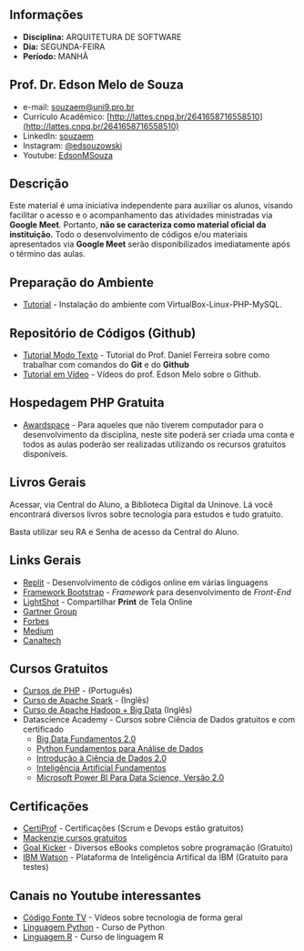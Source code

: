 ## Informações
* **Disciplina:** ARQUITETURA DE SOFTWARE
* **Dia:** SEGUNDA-FEIRA
* **Período:** MANHÃ

## Prof. Dr. Edson Melo de Souza
+ e-mail: [souzaem@uni9.pro.br](mailto:souzaem@uni9.pro.br)
+ Currículo Acadêmico: [http://lattes.cnpq.br/2641658716558510](http://lattes.cnpq.br/2641658716558510)
+ LinkedIn: [souzaem](https://www.linkedin.com/in/souzaem/)
+ Instagram: [@edsouzowski](https://www.instagram.com/edsouzowski/)
+ Youtube: [EdsonMSouza](https://youtube.com/EdsonMSouza/playlists)

## Descrição
Este material é uma iniciativa independente para auxiliar os alunos, visando facilitar o acesso e o acompanhamento das atividades ministradas via **Google Meet**. Portanto, **não se caracteriza como material oficial da instituição.** Todo o desenvolvimento de códigos e/ou materiais apresentados via **Google Meet** serão disponibilizados imediatamente após o término das aulas.

## Preparação do Ambiente
* [Tutorial](https://github.com/EdsonMSouza/tutorial_lamp_virtualbox) - Instalação do ambiente com VirtualBox-Linux-PHP-MySQL.

## Repositório de Códigos (Github)
* [Tutorial Modo Texto](https://github.com/geracaoti/comandos-git) - Tutorial do Prof. Daniel Ferreira sobre como trabalhar com comandos do **Git** e do **Github**
* [Tutorial em Vídeo](https://www.youtube.com/playlist?list=PL_8ohcSRpGqnyzGLiq1F29cbg_mQ-qN3Z) - Vídeos do prof. Edson Melo sobre o Github.

## Hospedagem PHP Gratuita
* [Awardspace](https://www.awardspace.com/) - Para aqueles que não tiverem computador para o desenvolvimento da disciplina, neste site poderá ser criada uma conta e todos as aulas poderão ser realizadas utilizando os recursos gratuitos disponíveis.

## Livros Gerais
Acessar, via Central do Aluno, a Biblioteca Digital da Uninove. Lá você encontrará diversos livros sobre tecnologia para estudos e tudo gratuito.

Basta utilizar seu RA e Senha de acesso da Central do Aluno.

## Links Gerais
* [Replit](https://www.repl.it/) - Desenvolvimento de códigos online em várias linguagens
* [Framework Bootstrap](https://getbootstrap.com/) - *Framework* para desenvolvimento de *Front-End*
* [LightShot](https://prnt.sc/) - Compartilhar **Print** de Tela Online
* [Gartner Group](https://www.gartner.com/en)
* [Forbes](https://forbes.com.br/)
* [Medium](https://medium.com/)
* [Canaltech](https://canaltech.com.br/)

## Cursos Gratuitos
* [Cursos de PHP](https://www.youtube.com/watch?v=XwpsxPmQN2E&list=PLwXQLZ3FdTVEITn849NlfI9BGY-hk1wkq) - (Português)
* [Curso de Apache Spark](https://youtu.be/F8pyaR4uQ2g) - (Inglês)
* [Curso de Apache Hadoop + Big Data](https://youtu.be/1vbXmCrkT3Y) (Inglês)
* Datascience Academy - Cursos sobre Ciência de Dados gratuitos e com certificado
	* [Big Data Fundamentos 2.0](https://www.datascienceacademy.com.br/course?courseid=big-data-fundamentos)
	* [Python Fundamentos para Análise de Dados](https://www.datascienceacademy.com.br/course?courseid=python-fundamentos)
	* [Introdução à Ciência de Dados 2.0](https://www.datascienceacademy.com.br/course?courseid=introduo--cincia-de-dados)
	* [Inteligência Artificial Fundamentos](https://www.datascienceacademy.com.br/course?courseid=inteligencia-artificial-fundamentos)
	* [Microsoft Power BI Para Data Science, Versão 2.0](https://www.datascienceacademy.com.br/course?courseid=microsoft-power-bi-para-data-science)

## Certificações
* [CertiProf](https://certiprof.com/) - Certificações (Scrum e Devops estão gratuitos)
* [Mackenzie cursos gratuitos](https://www.mackenzie.br/noticias/artigo/n/a/i/mackenzie-disponibiliza-14-cursos-livres-gratuitos-com-certificacao/)
* [Goal Kicker](https://goalkicker.com/) - Diversos eBooks completos sobre programação (Gratuito)
* [IBM Watson](https://www.ibm.com/watson/br-pt/) - Plataforma de Inteligência Artifical da IBM (Gratuito para testes)


## Canais no Youtube interessantes
+ [Código Fonte TV](https://www.youtube.com/user/codigofontetv) - Vídeos sobre tecnologia de forma geral
+ [Linguagem Python](https://www.youtube.com/watch?v=S9uPNppGsGo) - Curso de Python
+ [Linguagem R](https://www.youtube.com/watch?v=tfPsmDzS74c&list=PLyqOvdQmGdTQ5dE6hSD7ZGBu8bud70wYf) - Curso de linguagem R